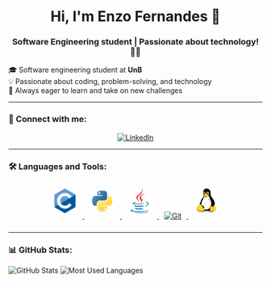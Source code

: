<h1 align="center">Hi, I'm Enzo Fernandes 👋</h1>
<h3 align="center">Software Engineering student | Passionate about technology! 👨‍💻</h3>


🎓 Software engineering student at **UnB**  
💡 Passionate about coding, problem-solving, and technology  
🚀 Always eager to learn and take on new challenges  
  
---

### 🔗 Connect with me:
<p align="center">
  <a href="https://www.linkedin.com/in/enzo-fb" target="_blank">
    <img align="center" src="https://raw.githubusercontent.com/rahuldkjain/github-profile-readme-generator/master/src/images/icons/Social/linked-in-alt.svg" alt="LinkedIn" height="30" width="40" />
  </a>
</p>

---


### 🛠️ Languages and Tools:
<p align="center">
  <a href="https://www.cprogramming.com/" target="_blank" rel="noreferrer">
    <img src="https://raw.githubusercontent.com/devicons/devicon/master/icons/c/c-original.svg" alt="C" width="50" height="50" style="margin: 10px;"/>
  </a>  
  <a href="https://www.python.org" target="_blank" rel="noreferrer">
    <img src="https://raw.githubusercontent.com/devicons/devicon/master/icons/python/python-original.svg" alt="Python" width="50" height="50" style="margin: 10px;"/>
  </a>  
  <a href="https://www.java.com" target="_blank" rel="noreferrer">
    <img src="https://raw.githubusercontent.com/devicons/devicon/master/icons/java/java-original.svg" alt="Java" width="50" height="50" style="margin: 10px;"/>
  </a>  
  <a href="https://git-scm.com/" target="_blank" rel="noreferrer">
    <img src="https://www.vectorlogo.zone/logos/git-scm/git-scm-icon.svg" alt="Git" width="50" height="50" style="margin: 10px;"/>
  </a>  
  <a href="https://www.linux.org/" target="_blank" rel="noreferrer">
    <img src="https://raw.githubusercontent.com/devicons/devicon/master/icons/linux/linux-original.svg" alt="Linux" width="50" height="50" style="margin: 10px;"/>
  </a>  
</p>


---

### 📊 GitHub Stats:
<p aligh="center">
  <img src="https://github-readme-stats.vercel.app/api?username=enzo-fb&show_icons=true&theme=tokyonight" alt="GitHub Stats" /> <img src="https://github-readme-stats.vercel.app/api/top-langs/?username=enzo-fb&layout=compact&theme=tokyonight" alt="Most Used Languages" />
</p>


